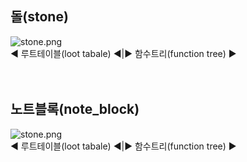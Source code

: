 ## 돌(stone)
![stone.png](https://raw.github.com/Triton365/BlockState/main/benchmark/stone.png)<br>
◀ 루트테이블(loot tabale) ◀|▶ 함수트리(function tree) ▶<br>
<br><br>

## 노트블록(note_block)
![stone.png](https://raw.github.com/Triton365/BlockState/main/benchmark/note_block.png)<br>
◀ 루트테이블(loot tabale) ◀|▶ 함수트리(function tree) ▶<br>
<br><br>
